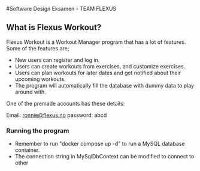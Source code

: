 
#Software Design Eksamen - TEAM FLEXUS


## What is Flexus Workout?
Flexus Workout is a Workout Manager program that has a lot of features. Some of the features are;
- New users can register and log in.
- Users can create workouts from exercises, and customize exercises.
- Users can plan workouts for later dates and get notified about their upcoming workouts.
- The program will automatically fill the database with dummy data to play around with.



One of the premade accounts has these details:

Email: ronnie@flexus.no password: abcd


### Running the program
- Remember to run "docker compose up -d" to run a MySQL database container.
- The connection string in MySqlDbContext can be modified to connect to other 
